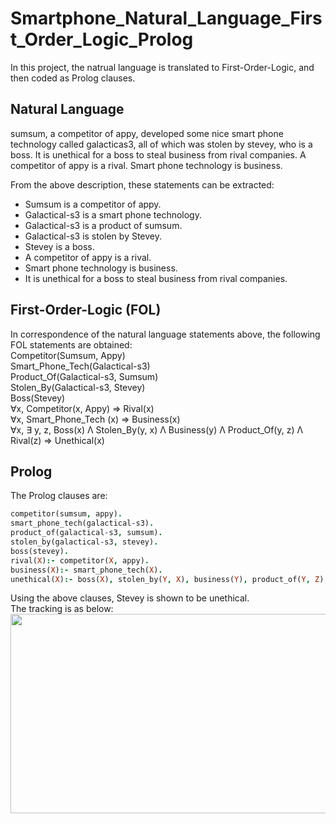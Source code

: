 # Smartphone_Natural_Language_First_Order_Logic_Prolog
In this project, the natrual language is translated to First-Order-Logic, and then coded as Prolog clauses.  

## Natural Language
sumsum, a competitor of appy, developed some nice smart phone technology called galacticas3, all of which was stolen by stevey, who is a boss. It is unethical for a boss to steal business from rival companies. A competitor of appy is a rival. Smart phone technology is business.  

From the above description, these statements can be extracted:  
* Sumsum is a competitor of appy.  
* Galactical-s3 is a smart phone technology.  
* Galactical-s3 is a product of sumsum.  
* Galactical-s3 is stolen by Stevey.  
* Stevey is a boss.  
* A competitor of appy is a rival.  
* Smart phone technology is business.  
* It is unethical for a boss to steal business from rival companies.  

## First-Order-Logic (FOL)  
In correspondence of the natural language statements above, the following FOL statements are obtained:  
Competitor(Sumsum, Appy)  
Smart_Phone_Tech(Galactical-s3)  
Product_Of(Galactical-s3, Sumsum)  
Stolen_By(Galactical-s3, Stevey)  
Boss(Stevey)  
∀x, Competitor(x, Appy) ⇒ Rival(x)  
∀x, Smart_Phone_Tech (x) ⇒ Business(x)  
∀x, ∃ y, z, Boss(x) Λ Stolen_By(y, x) Λ Business(y) Λ Product_Of(y, z) Λ Rival(z) ⇒ Unethical(x)  

## Prolog
The Prolog clauses are: 
```prolog
competitor(sumsum, appy).
smart_phone_tech(galactical-s3).
product_of(galactical-s3, sumsum).
stolen_by(galactical-s3, stevey).
boss(stevey).
rival(X):- competitor(X, appy).
business(X):- smart_phone_tech(X).
unethical(X):- boss(X), stolen_by(Y, X), business(Y), product_of(Y, Z), rival(Z).
```

Using the above clauses, Stevey is shown to be unethical.  
The tracking is as below:   
<img src = "https://github.com/StephanieMussi/Smartphone_Natural_Language_First_Order_Logic_Prolog/blob/main/Figures/track.png" width = 609 height = 319>  


